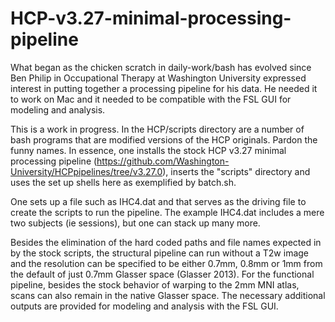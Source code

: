 # HCP-v3.27-minimal-processing-pipeline  

What began as the chicken scratch in daily-work/bash has evolved since Ben Philip in Occupational Therapy at Washington University expressed interest in putting together a processing pipeline for his data.  He needed it to work on Mac and it needed to be compatible with the FSL GUI for modeling and analysis.  

This is a work in progress. In the HCP/scripts directory are a number of bash programs that are modified versions of the HCP originals. Pardon the funny names. In essence, one installs the stock HCP v3.27 minimal processing pipeline (https://github.com/Washington-University/HCPpipelines/tree/v3.27.0), inserts the "scripts" directory and uses the set up shells here as exemplified by batch.sh.  

One sets up a file such as IHC4.dat and that serves as the driving file to create the scripts to run the pipeline. The example IHC4.dat includes a mere two subjects (ie sessions), but one can stack up many more.

Besides the elimination of the hard coded paths and file names expected in by the stock scripts, the structural pipeline can run without a T2w image and the resolution can be specified to be either 0.7mm, 0.8mm or 1mm from the default of just 0.7mm Glasser space (Glasser 2013).  For the functional pipeline, besides the stock behavior of warping to the 2mm MNI atlas, scans can also remain in the native Glasser space.  The necessary additional outputs are provided for modeling and analysis with the FSL GUI.  
